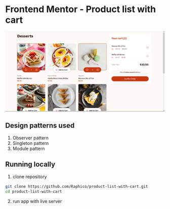 # Frontend Mentor - Product list with cart

![App preview](./screenshot.png)

## Design patterns used

1. Observer pattern
2. Singleton pattern
3. Module pattern

## Running locally

1. clone repository

```bash
git clone https://github.com/Raphico/product-list-with-cart.git
cd product-list-with-cart
```

2. run app with live server
